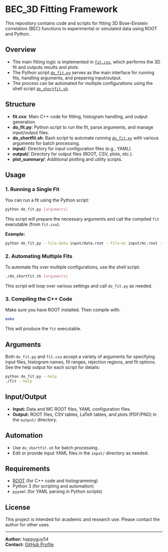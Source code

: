 # BEC_3D Fitting Framework

This repository contains code and scripts for fitting 3D Bose-Einstein correlation (BEC) functions to experimental or simulated data using ROOT and Python.

## Overview

- The main fitting logic is implemented in [`fit.cxx`](fit.cxx), which performs the 3D fit and outputs results and plots.
- The Python script [`do_fit.py`](do_fit.py) serves as the main interface for running fits, handling arguments, and preparing input/output.
- The process can be automated for multiple configurations using the shell script [`do_shortfit.sh`](do_shortfit.sh).

## Structure

- **fit.cxx**: Main C++ code for fitting, histogram handling, and output generation.
- **do_fit.py**: Python script to run the fit, parse arguments, and manage input/output files.
- **do_shortfit.sh**: Bash script to automate running [`do_fit.py`](do_fit.py) with various arguments for batch processing.
- **input/**: Directory for input configuration files (e.g., YAML).
- **output/**: Directory for output files (ROOT, CSV, plots, etc.).
- **plot_summary/**: Additional plotting and utility scripts.

## Usage

### 1. Running a Single Fit

You can run a fit using the Python script:

```sh
python do_fit.py [arguments]
```

This script will prepare the necessary arguments and call the compiled `fit` executable (from `fit.cxx`).

**Example:**
```sh
python do_fit.py --file-data input/data.root --file-mc input/mc.root --hist-data myhist --hist-mc myhist_mc --q-min 0.02 --q-max 1.2 --c2-index 1
```

### 2. Automating Multiple Fits

To automate fits over multiple configurations, use the shell script:

```sh
./do_shortfit.sh [arguments]
```

This script will loop over various settings and call `do_fit.py` as needed.

### 3. Compiling the C++ Code

Make sure you have ROOT installed. Then compile with:

```sh
make
```

This will produce the `fit` executable.

## Arguments

Both `do_fit.py` and `fit.cxx` accept a variety of arguments for specifying input files, histogram names, fit ranges, rejection regions, and fit options. See the help output for each script for details:

```sh
python do_fit.py --help
./fit --help
```

## Input/Output

- **Input:** Data and MC ROOT files, YAML configuration files.
- **Output:** ROOT files, CSV tables, LaTeX tables, and plots (PDF/PNG) in the `output/` directory.

## Automation

- Use `do_shortfit.sh` for batch processing.
- Edit or provide input YAML files in the `input/` directory as needed.

## Requirements

- [ROOT](https://root.cern/) (for C++ code and histogramming)
- Python 3 (for scripting and automation)
- `pyyaml` (for YAML parsing in Python scripts)

## License

This project is intended for academic and research use. Please contact the author for other uses.

---

**Author:** happyguy54  
**Contact:** [GitHub Profile](https://github.com/happyguy54)
